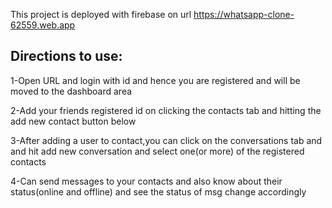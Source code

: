 This project is deployed with firebase on url https://whatsapp-clone-62559.web.app

## Directions to use:
1-Open URL and login with id and hence you are registered and will be moved to the dashboard area

2-Add your friends registered id on clicking the contacts tab and hitting the add new contact button below

3-After adding a user to contact,you can click on the conversations tab and and hit add new conversation and select one(or more) of the registered contacts

4-Can send messages to your contacts and also know about their status(online and offline) and see the status of msg change accordingly


